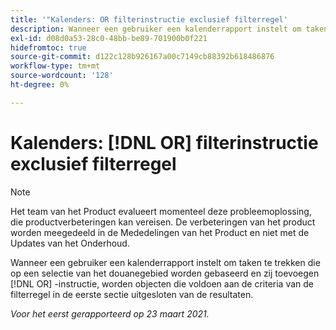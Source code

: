 ```yaml
---
title: '"Kalenders: OR filterinstructie exclusief filterregel'
description: Wanneer een gebruiker een kalenderrapport instelt om taken te trekken die op een selectie van het douanegebied worden gebaseerd en zij OF verklaring toevoegen, worden de voorwerpen die aan de criteria van de filterregel in de eerste sectie voldoen uitgesloten van de resultaten.
exl-id: d08d0a53-28c0-48bb-be89-701900b0f221
hidefromtoc: true
source-git-commit: d122c128b926167a00c7149cb88392b618486876
workflow-type: tm+mt
source-wordcount: '128'
ht-degree: 0%

---
```


# Kalenders: [!DNL OR] filterinstructie exclusief filterregel

>[!NOTE]
>
>Het team van het Product evalueert momenteel deze probleemoplossing, die productverbeteringen kan vereisen. De verbeteringen van het product worden meegedeeld in de Mededelingen van het Product en niet met de Updates van het Onderhoud.

Wanneer een gebruiker een kalenderrapport instelt om taken te trekken die op een selectie van het douanegebied worden gebaseerd en zij toevoegen [!DNL OR] -instructie, worden objecten die voldoen aan de criteria van de filterregel in de eerste sectie uitgesloten van de resultaten.

_Voor het eerst gerapporteerd op 23 maart 2021._
